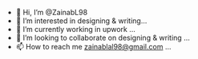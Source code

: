 - 👋 Hi, I’m @ZainabL98
- 👀 I’m interested in designing & writing...
- 🌱 I’m currently working in upwork ...
- 💞️ I’m looking to collaborate on designing & writing ...
- 📫 How to reach me zainablal98@gmail.com ...

<!---
ZainabL98/ZainabL98 is a ✨ special ✨ repository because its `README.md` (this file) appears on your GitHub profile.
You can click the Preview link to take a look at your changes.
--->
